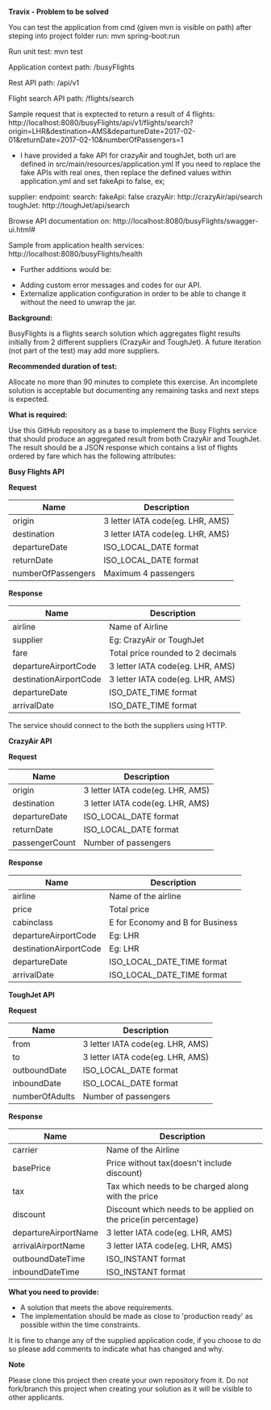 **Travix - Problem to be solved**

You can test the application from cmd (given mvn is visible on path) after steping into project folder run:
  mvn spring-boot:run

Run unit test:
  mvn test

Application context path:
 /busyFlights

Rest API path:
  /api/v1

Flight search API path:
  /flights/search

Sample request that is exptected to return a result of 4 flights:
http://localhost:8080/busyFlights/api/v1/flights/search?origin=LHR&destination=AMS&departureDate=2017-02-01&returnDate=2017-02-10&numberOfPassengers=1

* I have provided a fake API for crazyAir and toughJet, both url are defined in src/main/resources/application.yml
If you need to replace the fake APIs with real ones, then replace the defined values within application.yml and set fakeApi to false, ex;

supplier:
  endpoint:
    search:
      fakeApi: false
      crazyAir: http://crazyAir/api/search
      toughJet: http://toughJet/api/search

Browse API documentation on:
  http://localhost:8080/busyFlights/swagger-ui.html#

Sample from application health services:
  http://localhost:8080/busyFlights/health

* Further additions would be:
- Adding custom error messages and codes for our API.
- Externalize application configuration in order to be able to change it without the need to unwrap the jar.


**Background:**

BusyFlights is a flights search solution which aggregates flight results initially from 2 different suppliers (CrazyAir and ToughJet). A future iteration (not part of the test) may add more suppliers.

**Recommended duration of test:**

Allocate no more than 90 minutes to complete this exercise. An incomplete solution is acceptable but documenting any remaining tasks and next steps is expected. 

**What is required:**

Use this GitHub repository as a base to implement the Busy Flights service that should produce an aggregated result from both CrazyAir and ToughJet.
The result should be a JSON response which contains a list of flights ordered by fare which has the following attributes:

**Busy Flights API**

**Request**

| Name | Description |
| ------ | ------ |
| origin | 3 letter IATA code(eg. LHR, AMS) |
| destination | 3 letter IATA code(eg. LHR, AMS) |
| departureDate | ISO_LOCAL_DATE format |
| returnDate | ISO_LOCAL_DATE format |
| numberOfPassengers | Maximum 4 passengers |

**Response**

| Name | Description |
| ------ | ------ |
| airline | Name of Airline |
| supplier | Eg: CrazyAir or ToughJet |
| fare | Total price rounded to 2 decimals |
| departureAirportCode | 3 letter IATA code(eg. LHR, AMS) |
| destinationAirportCode | 3 letter IATA code(eg. LHR, AMS) |
| departureDate | ISO_DATE_TIME format |
| arrivalDate | ISO_DATE_TIME format |

The service should connect to the both the suppliers using HTTP.

**CrazyAir API**

**Request**

| Name | Description |
| ------ | ------ |
| origin | 3 letter IATA code(eg. LHR, AMS) |
| destination | 3 letter IATA code(eg. LHR, AMS) |
| departureDate | ISO_LOCAL_DATE format |
| returnDate | ISO_LOCAL_DATE format |
| passengerCount | Number of passengers |

**Response**


| Name | Description |
| ------ | ------ |
| airline | Name of the airline |
| price | Total price |
| cabinclass | E for Economy and B for Business |
| departureAirportCode | Eg: LHR |
| destinationAirportCode | Eg: LHR |
| departureDate | ISO_LOCAL_DATE_TIME format |
| arrivalDate | ISO_LOCAL_DATE_TIME format |

**ToughJet API**

**Request**

| Name | Description |
| ------ | ------ |
| from | 3 letter IATA code(eg. LHR, AMS) |
| to | 3 letter IATA code(eg. LHR, AMS) |
| outboundDate |ISO_LOCAL_DATE format |
| inboundDate | ISO_LOCAL_DATE format |
| numberOfAdults | Number of passengers |

**Response**

| Name | Description |
| ------ | ------ |
| carrier | Name of the Airline |
| basePrice | Price without tax(doesn't include discount) |
| tax | Tax which needs to be charged along with the price |
| discount | Discount which needs to be applied on the price(in percentage) |
| departureAirportName | 3 letter IATA code(eg. LHR, AMS) |
| arrivalAirportName | 3 letter IATA code(eg. LHR, AMS) |
| outboundDateTime | ISO_INSTANT format |
| inboundDateTime | ISO_INSTANT format |

**What you need to provide:**

- A solution that meets the above requirements.
- The implementation should be made as close to 'production ready' as possible within the time constraints.

It is fine to change any of the supplied application code, if you choose to do so please add comments to indicate what has changed and why.

**Note**

Please clone this project then create your own repository from it. Do not fork/branch this project when creating your solution as it will be visible to other applicants.
